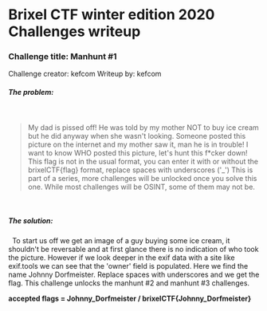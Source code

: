 # Brixel CTF winter edition 2020 Challenges writeup
### Challenge title: Manhunt #1
Challenge creator: kefcom
Writeup by: kefcom

##### The problem:
&nbsp;
>My dad is pissed off! He was told by my mother NOT to buy ice cream but he did anyway when she wasn't looking.
Someone posted this picture on the internet and my mother saw it, man he is in trouble!
I want to know WHO posted this picture, let's hunt this f*cker down!
This flag is not in the usual format, you can enter it with or without the brixelCTF{flag} format, replace spaces with underscores ('_')
This is part of a series, more challenges will be unlocked once you solve this one. While most challenges will be OSINT, some of them may not be.


&nbsp;
##### The solution:
&nbsp;
To start us off we get an image of a guy buying some ice cream, it shouldn't be reversable and at first glance there is no indication of who took the picture. However if we look deeper in the exif data with a site like exif.tools we can see that the 'owner' field is populated. Here we find the name Johnny Dorfmeister. Replace spaces with underscores and we get the flag.
This challenge unlocks the manhunt #2 and manhunt #3 challenges.

**accepted flags = Johnny_Dorfmeister / brixelCTF{Johnny_Dorfmeister}**
